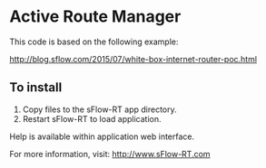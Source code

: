 # Active Route Manager

This code is based on the following example:

http://blog.sflow.com/2015/07/white-box-internet-router-poc.html

## To install

1. Copy files to the sFlow-RT app directory.
2. Restart sFlow-RT to load application.

Help is available within application web interface.

For more information, visit:
http://www.sFlow-RT.com
